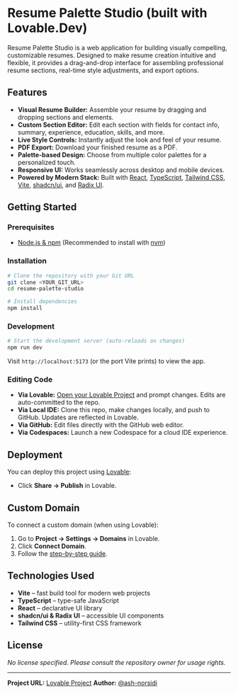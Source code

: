 # Resume Palette Studio (built with Lovable.Dev)

Resume Palette Studio is a web application for building visually compelling, customizable resumes. Designed to make resume creation intuitive and flexible, it provides a drag-and-drop interface for assembling professional resume sections, real-time style adjustments, and export options.

## Features

- **Visual Resume Builder:** Assemble your resume by dragging and dropping sections and elements.
- **Custom Section Editor:** Edit each section with fields for contact info, summary, experience, education, skills, and more.
- **Live Style Controls:** Instantly adjust the look and feel of your resume.
- **PDF Export:** Download your finished resume as a PDF.
- **Palette-based Design:** Choose from multiple color palettes for a personalized touch.
- **Responsive UI:** Works seamlessly across desktop and mobile devices.
- **Powered by Modern Stack:** Built with [React](https://react.dev/), [TypeScript](https://www.typescriptlang.org/), [Tailwind CSS](https://tailwindcss.com/), [Vite](https://vitejs.dev/), [shadcn/ui](https://ui.shadcn.com/), and [Radix UI](https://www.radix-ui.com/).

## Getting Started

### Prerequisites

- [Node.js & npm](https://nodejs.org/en) (Recommended to install with [nvm](https://github.com/nvm-sh/nvm#installing-and-updating))

### Installation

```sh
# Clone the repository with your Git URL
git clone <YOUR_GIT_URL>
cd resume-palette-studio

# Install dependencies
npm install
```

### Development

```sh
# Start the development server (auto-reloads on changes)
npm run dev
```

Visit `http://localhost:5173` (or the port Vite prints) to view the app.

### Editing Code

- **Via Lovable:** [Open your Lovable Project](https://lovable.dev/projects/631837be-da6b-4967-882c-ece7dfa77d39) and prompt changes. Edits are auto-committed to the repo.
- **Via Local IDE:** Clone this repo, make changes locally, and push to GitHub. Updates are reflected in Lovable.
- **Via GitHub:** Edit files directly with the GitHub web editor.
- **Via Codespaces:** Launch a new Codespace for a cloud IDE experience.

## Deployment

You can deploy this project using [Lovable](https://lovable.dev/projects/631837be-da6b-4967-882c-ece7dfa77d39):

- Click **Share → Publish** in Lovable.

## Custom Domain

To connect a custom domain (when using Lovable):

1. Go to **Project → Settings → Domains** in Lovable.
2. Click **Connect Domain**.
3. Follow the [step-by-step guide](https://docs.lovable.dev/tips-tricks/custom-domain#step-by-step-guide).

## Technologies Used

- **Vite** – fast build tool for modern web projects
- **TypeScript** – type-safe JavaScript
- **React** – declarative UI library
- **shadcn/ui & Radix UI** – accessible UI components
- **Tailwind CSS** – utility-first CSS framework

## License

_No license specified. Please consult the repository owner for usage rights._

---

**Project URL:** [Lovable Project](https://lovable.dev/projects/631837be-da6b-4967-882c-ece7dfa77d39)
**Author:** [@ash-norsidi](https://github.com/ash-norsidi)
